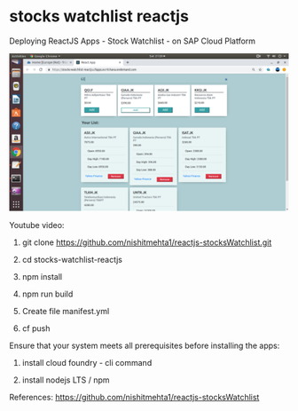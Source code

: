 # stocks watchlist reactjs
 Deploying ReactJS Apps - Stock Watchlist - on SAP Cloud Platform

![alt text](https://github.com/jenizar/stocks-watchlist-reactjs/blob/master/Screenshot.png)

Youtube video:



1. git clone https://github.com/nishitmehta1/reactjs-stocksWatchlist.git

2. cd stocks-watchlist-reactjs

3. npm install

4. npm run build

5. Create file manifest.yml

6. cf push 

Ensure that your system meets all prerequisites before installing the apps:

1. install cloud foundry - cli command

2. install nodejs LTS / npm

References:
https://github.com/nishitmehta1/reactjs-stocksWatchlist

